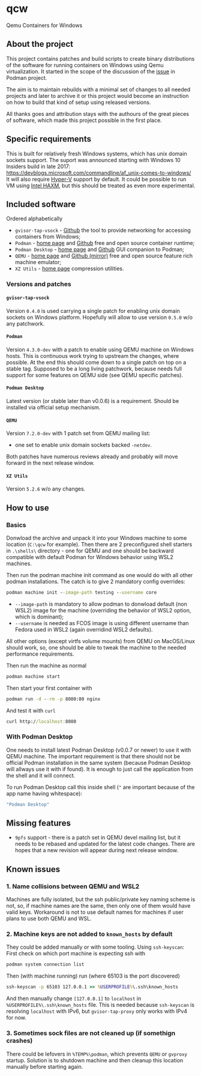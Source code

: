 # qcw
Qemu Containers for Windows

## About the project

This project contains patches and build scripts to create binary distributions of the software for running containers
on Windows using Qemu virtualization. It started in the scope of the discussion of the
[issue](https://github.com/containers/podman/issues/13006) in Podman project.

The aim is to maintain rebuilds with a minimal set of changes to all needed projects and later to archive it or this
project would become an instruction on how to build that kind of setup using released versions.

All thanks goes and attribution stays with the authours of the great pieces of software, which made this project
possible in the first place.

## Specific requirements

This is built for relatively fresh Windows systems, which has unix domain sockets support. The suport was announced
starting with Windows 10 Insiders build in late 2017: https://devblogs.microsoft.com/commandline/af_unix-comes-to-windows/
It will also require [Hyper-V](https://docs.microsoft.com/en-us/virtualization/hyper-v-on-windows/about/) support by
default. It could be possible to run VM using [Intel HAXM](https://github.com/intel/haxm), but this should be treated
as even more experimental.

## Included software

Ordered alphabetically

* `gvisor-tap-vsock` - [Github](https://github.com/containers/gvisor-tap-vsock) the tool to provide networking for
accessing containers from Windows;
* `Podman` - [home page](https://podman.io/) and [Github](https://github.com/containers/podman) free and open source
container runtime;
* `Podman Desktop` - [home page](https://podman-desktop.io/) and [Github](https://github.com/containers/podman-desktop)
GUI companion to Podman;
* `QEMU` - [home page](https://www.qemu.org/) and [Github (mirror)](https://github.com/qemu/qemu) free and open source
feature rich machine emulator;
* `XZ Utils` - [home page](https://tukaani.org/xz/) compression utilities.

### Versions and patches

#### `gvisor-tap-vsock`

Version `0.4.0` is used carrying a single patch for enabling unix domain sockets on Windows platform. Hopefully will
allow to use version `0.5.0` w/o any patchwork.

#### `Podman`

Version `4.3.0-dev` with a patch to enable using QEMU machine on Windows hosts. This is continuous work trying
to upstream the changes, where possible. At the end this should come down to a single patch on top on a stable tag.
Supposed to be a long living patchwork, because needs full support for some features on QEMU side (see QEMU specific
patches).

#### `Podman Desktop`

Latest version (or stable later than v0.0.6) is a requirement. Should be installed via official setup mechanism.

#### `QEMU`

Version `7.2.0-dev` with 1 patch set from QEMU mailing list:
* one set to enable unix domain sockets backed `-netdev`.

Both patches have numerous reviews already and probably will move forward in the next release window.

#### `XZ Utils`

Version `5.2.6` w/o any changes.

## How to use

### Basics

Donwload the archive and unpack it into your Windows machine to some location (`C:\qcw` for example).
Then there are 2 preconfigured shell starters in `.\shells\` directory - one for QEMU and one should be backward
compatible with default Podman for Windows behavior using WSL2 machines.

Then run the podman machine init command as one would do with all other podman installations. The catch is to give
2 mandatory config overrides:
```bat
podman machine init --image-path testing --username core
```

* `--image-path` is mandatory to allow podman to donwload default (non WSL2) image for the machine (overriding the
behavior of WSL2 option, which is dominant);
* `--username` is needed as FCOS image is using different username than Fedora used in WSL2 (again overridind WSL2
defaults).

All other options (except virtfs volume mounts) from QEMU on MacOS/Linux should work, so, one should be able to
tweak the machine to the needed performance requirements.

Then run the machine as normal
```bat
podman machine start
```

Then start your first container with

```bat
podman run -d --rm -p 8080:80 nginx
```

And test it with `curl`

```bat
curl http://localhost:8080
```

### With Podman Desktop

One needs to install latest Podman Desktop (v0.0.7 or newer) to use it with QEMU machine. The important requirement
is that there should not be official Podman installation in the same system (because Podman Desktop will allways use
it with if found). It is enough to just call the application from the shell and it will connect.

To run Podman Desktop call this inside shell (`"` are important because of the app name having whitespace):
```bat
"Podman Desktop"
```

## Missing features

* `9pfs` support - there is a patch set in QEMU devel mailing list, but it needs to be rebased and updated for the
latest code changes. There are hopes that a new revision will appear during next release window.

## Known issues

### 1. Name collisions between QEMU and WSL2

Machines are fully isolated, but the ssh public/private key naming scheme is not, so, if machine names are the same,
then only one of them would have valid keys. Workaround is not to use default names for machines if user plans to use
both QEMU and WSL.

### 2. Machine keys are not added to `known_hosts` by default

They could be added manually or with some tooling.
Using `ssh-keyscan`:
First check on which port machine is expecting ssh with
```bat
podman system connection list
```
Then (with machine running) run (where 65103 is the port discovered)
```bat
ssh-keyscan -p 65103 127.0.0.1 >> %USERPROFILE%\.ssh\known_hosts
```
And then manually change `[127.0.0.1]` to `localhost` in `%USERPROFILE%\.ssh\known_hosts` file. This is needed because
`ssh-keyscan` is resolving `localhost` with IPv6, but `gvisor-tap-proxy` only works with IPv4 for now.

### 3. Sometimes sock files are not cleaned up (if somethign crashes)

There could be lefovers in `%TEMP%\podman`, which prevents `QEMU` or `gvproxy` startup. Solution is to shutdown machine
and then cleanup this location manually before starting again.
